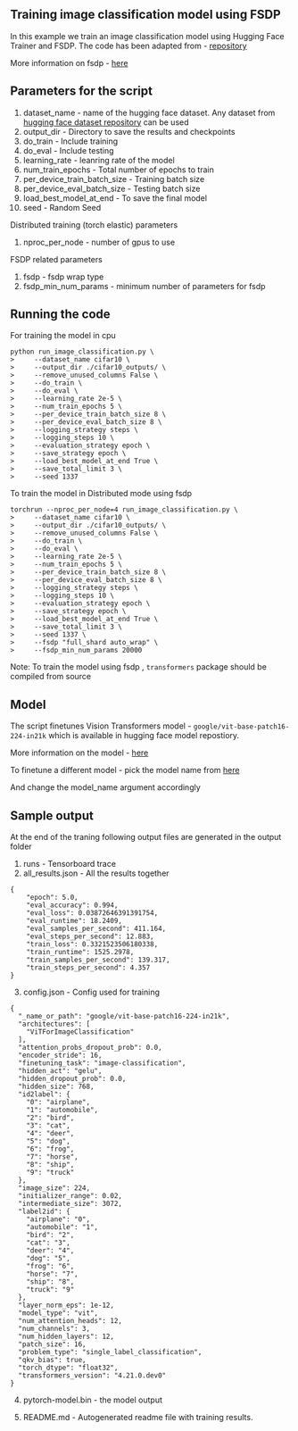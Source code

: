 ## Training image classification model using FSDP

In this example we train an image classification model using Hugging Face Trainer and FSDP. The code has been adapted from - [repository](https://github.com/huggingface/transformers/blob/main/examples/pytorch/image-classification/run_image_classification.py)

More information on fsdp - [here](https://pytorch.org/blog/introducing-pytorch-fully-sharded-data-parallel-api/)

## Parameters for the script

1. dataset_name - name of the hugging face dataset. Any dataset from [hugging face dataset repository](https://huggingface.co/datasets) can be used
2. output_dir - Directory to save the results and checkpoints
3. do_train - Include training
4. do_eval - Include testing
5. learning_rate - leanring rate of the model
6. num_train_epochs - Total number of epochs to train
7. per_device_train_batch_size - Training batch size
8. per_device_eval_batch_size - Testing batch size
9. load_best_model_at_end - To save the final model
10. seed - Random Seed

Distributed training (torch elastic) parameters

1. nproc_per_node - number of gpus to use

FSDP related parameters

1. fsdp - fsdp wrap type 
2. fsdp_min_num_params - minimum number of parameters for fsdp

## Running the code

For training the model in cpu

```
python run_image_classification.py \
>     --dataset_name cifar10 \
>     --output_dir ./cifar10_outputs/ \
>     --remove_unused_columns False \
>     --do_train \
>     --do_eval \
>     --learning_rate 2e-5 \
>     --num_train_epochs 5 \
>     --per_device_train_batch_size 8 \
>     --per_device_eval_batch_size 8 \
>     --logging_strategy steps \
>     --logging_steps 10 \
>     --evaluation_strategy epoch \
>     --save_strategy epoch \
>     --load_best_model_at_end True \
>     --save_total_limit 3 \
>     --seed 1337
```

To train the model in Distributed mode using fsdp

```
torchrun --nproc_per_node=4 run_image_classification.py \
>     --dataset_name cifar10 \
>     --output_dir ./cifar10_outputs/ \
>     --remove_unused_columns False \
>     --do_train \
>     --do_eval \
>     --learning_rate 2e-5 \
>     --num_train_epochs 5 \
>     --per_device_train_batch_size 8 \
>     --per_device_eval_batch_size 8 \
>     --logging_strategy steps \
>     --logging_steps 10 \
>     --evaluation_strategy epoch \
>     --save_strategy epoch \
>     --load_best_model_at_end True \
>     --save_total_limit 3 \
>     --seed 1337 \
>     --fsdp "full_shard auto_wrap" \
>     --fsdp_min_num_params 20000
```

Note: To train the model using fsdp , `transformers` package should be compiled from source

## Model 

The script finetunes Vision Transformers model - `google/vit-base-patch16-224-in21k` which is available in hugging face model repostiory.

More information on the model - [here](https://huggingface.co/google/vit-base-patch16-224-in21k)

To finetune a different model - pick the model name from [here](https://huggingface.co/models)

And change the model_name argument accordingly


## Sample output

At the end of the traning following output files are generated in the output folder

1. runs - Tensorboard trace
2.  all_results.json - All the results together

```
{
    "epoch": 5.0,
    "eval_accuracy": 0.994,
    "eval_loss": 0.03872646391391754,
    "eval_runtime": 18.2409,
    "eval_samples_per_second": 411.164,
    "eval_steps_per_second": 12.883,
    "train_loss": 0.3321523506180338,
    "train_runtime": 1525.2978,
    "train_samples_per_second": 139.317,
    "train_steps_per_second": 4.357
}
```

3. config.json - Config used for training

```
{
  "_name_or_path": "google/vit-base-patch16-224-in21k",
  "architectures": [
    "ViTForImageClassification"
  ],
  "attention_probs_dropout_prob": 0.0,
  "encoder_stride": 16,
  "finetuning_task": "image-classification",
  "hidden_act": "gelu",
  "hidden_dropout_prob": 0.0,
  "hidden_size": 768,
  "id2label": {
    "0": "airplane",
    "1": "automobile",
    "2": "bird",
    "3": "cat",
    "4": "deer",
    "5": "dog",
    "6": "frog",
    "7": "horse",
    "8": "ship",
    "9": "truck"
  },
  "image_size": 224,
  "initializer_range": 0.02,
  "intermediate_size": 3072,
  "label2id": {
    "airplane": "0",
    "automobile": "1",
    "bird": "2",
    "cat": "3",
    "deer": "4",
    "dog": "5",
    "frog": "6",
    "horse": "7",
    "ship": "8",
    "truck": "9"
  },
  "layer_norm_eps": 1e-12,
  "model_type": "vit",
  "num_attention_heads": 12,
  "num_channels": 3,
  "num_hidden_layers": 12,
  "patch_size": 16,
  "problem_type": "single_label_classification",
  "qkv_bias": true,
  "torch_dtype": "float32",
  "transformers_version": "4.21.0.dev0"
}
```

4. pytorch-model.bin - the model output 

5. README.md - Autogenerated readme file with training results.
